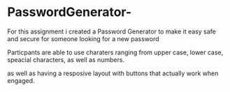 # PasswordGenerator-
For this assignment i created a Password Generator to make it easy safe and secure for someone looking for a new password

Particpants are able to use  charaters ranging from  upper case, lower case, speacial characters, as well as numbers.

as well as having a resposive layout with buttons that actually work when engaged. 